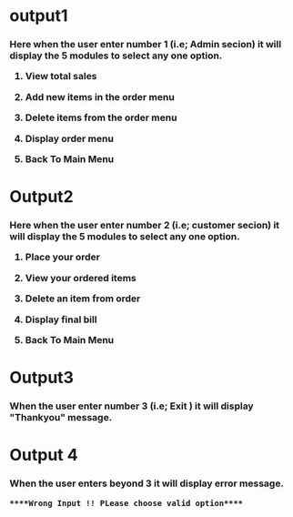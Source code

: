 <h1>output1
  
  <h3>Here when the user enter number 1  (i.e; Admin secion) it will display the 5 modules to select any one option.
    
   1. View total sales
		
   2. Add new items in the order menu
	  
   3. Delete items from the order menu
	  
   4. Display order menu
		
   5. Back To Main Menu 

<h1>Output2
    
  <h3>Here when the user enter number 2  (i.e; customer secion) it will display the 5 modules to select any one option.
    
   1. Place your order
		
   2. View your ordered items
		
   3. Delete an item from order
		
   4. Display final bill
		
   5. Back To Main Menu 

 <h1>Output3
     
   <h3>When the user enter number 3  (i.e; Exit ) it will display "Thankyou" message.
     
  <h1> Output 4
     
   <h3>When the user enters beyond 3 it will display error message.
     
    ****Wrong Input !! PLease choose valid option****
     

